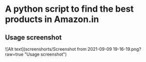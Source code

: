 # A python script to find the best products in Amazon.in
## Usage screenshot

![Alt text](screenshorts/Screenshot from 2021-09-09 19-16-19.png?raw=true "Usage screenshot")